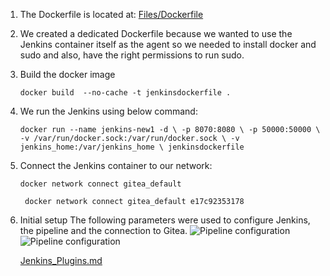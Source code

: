 
1. The Dockerfile is located at: [Files/Dockerfile](../Files/Dockerfile)
2. We created a dedicated Dockerfile because we wanted to use the Jenkins container itself as the agent so we needed to install docker and sudo and also, have the right permissions to run sudo.
3. Build the docker image
   
   `docker build  --no-cache -t jenkinsdockerfile .`
   
   
4. We run the Jenkins using below command:
   
   `docker run --name jenkins-new1 -d \
    -p 8070:8080 \
    -p 50000:50000 \
    -v /var/run/docker.sock:/var/run/docker.sock \
    -v jenkins_home:/var/jenkins_home \
    jenkinsdockerfile
`
5. Connect the Jenkins container to our network:
   
   `docker network connect gitea_default`
   
   ` docker network connect gitea_default e17c92353178`

6. Initial setup
   The following parameters were used to configure Jenkins, the pipeline and the connection to Gitea.
   ![Pipeline configuration](..images/jenkins_pipeline_config_generic-webhook-trigger.png)
   ![Pipeline configuration](..images/jenkins_pipeline_config_SCM)

   [Jenkins_Plugins.md](/Jenkins_Plugins)
   
   
